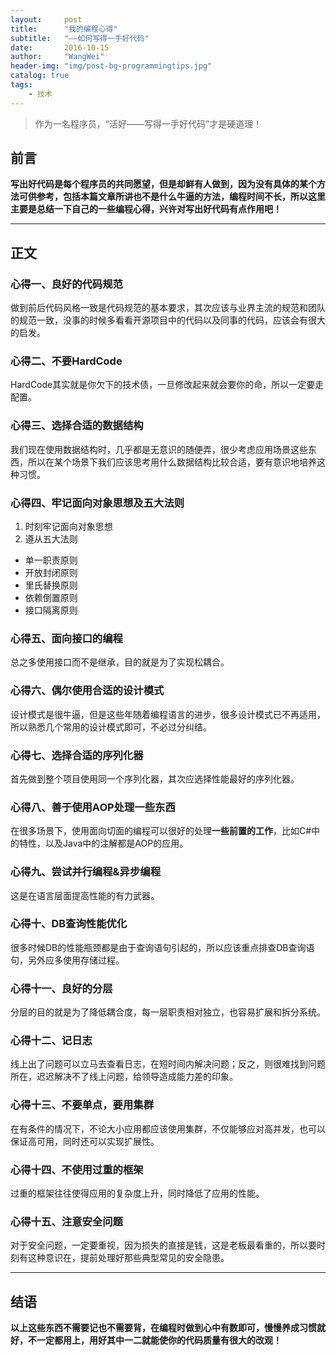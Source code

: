 ```yaml
---
layout:     post
title:      "我的编程心得"
subtitle:   "——如何写得一手好代码"
date:       2016-10-15
author:     "WangWei"
header-img: "img/post-bg-programmingtips.jpg"
catalog: true
tags:
    - 技术
---
```



> 作为一名程序员，“活好——写得一手好代码”才是硬道理！

## 前言

**写出好代码是每个程序员的共同愿望，但是却鲜有人做到，因为没有具体的某个方法可供参考，包括本篇文章所讲也不是什么牛逼的方法，编程时间不长，所以这里主要是总结一下自己的一些编程心得，兴许对写出好代码有点作用吧！**

---

## 正文

### 心得一、良好的代码规范

做到前后代码风格一致是代码规范的基本要求，其次应该与业界主流的规范和团队的规范一致，没事的时候多看看开源项目中的代码以及同事的代码，应该会有很大的启发。

### 心得二、不要HardCode

HardCode其实就是你欠下的技术债，一旦修改起来就会要你的命，所以一定要走配置。

### 心得三、选择合适的数据结构

我们现在使用数据结构时，几乎都是无意识的随便弄，很少考虑应用场景这些东西，所以在某个场景下我们应该思考用什么数据结构比较合适，要有意识地培养这种习惯。

### 心得四、牢记面向对象思想及五大法则
1. 时刻牢记面向对象思想
2. 遵从五大法则
 * 单一职责原则
 * 开放封闭原则
 * 里氏替换原则
 * 依赖倒置原则
 * 接口隔离原则

### 心得五、面向接口的编程

总之多使用接口而不是继承，目的就是为了实现松耦合。
 
### 心得六、偶尔使用合适的设计模式

设计模式是很牛逼，但是这些年随着编程语言的进步，很多设计模式已不再适用，所以熟悉几个常用的设计模式即可，不必过分纠结。

### 心得七、选择合适的序列化器

首先做到整个项目使用同一个序列化器，其次应选择性能最好的序列化器。

### 心得八、善于使用AOP处理一些东西

在很多场景下，使用面向切面的编程可以很好的处理**一些前置的工作**，比如C#中的特性，以及Java中的注解都是AOP的应用。

### 心得九、尝试并行编程&异步编程

这是在语言层面提高性能的有力武器。

### 心得十、DB查询性能优化

很多时候DB的性能瓶颈都是由于查询语句引起的，所以应该重点排查DB查询语句，另外应多使用存储过程。

### 心得十一、良好的分层

分层的目的就是为了降低耦合度，每一层职责相对独立，也容易扩展和拆分系统。

### 心得十二、记日志

线上出了问题可以立马去查看日志，在短时间内解决问题；反之，则很难找到问题所在，迟迟解决不了线上问题，给领导造成能力差的印象。

### 心得十三、不要单点，要用集群

在有条件的情况下，不论大小应用都应该使用集群，不仅能够应对高并发，也可以保证高可用，同时还可以实现扩展性。

### 心得十四、不使用过重的框架

过重的框架往往使得应用的复杂度上升，同时降低了应用的性能。

### 心得十五、注意安全问题

对于安全问题，一定要重视，因为损失的直接是钱，这是老板最看重的，所以要时刻有这种意识在，提前处理好那些典型常见的安全隐患。

---

## 结语

**以上这些东西不需要记也不需要背，在编程时做到心中有数即可，慢慢养成习惯就好，不一定都用上，用好其中一二就能使你的代码质量有很大的改观！**
